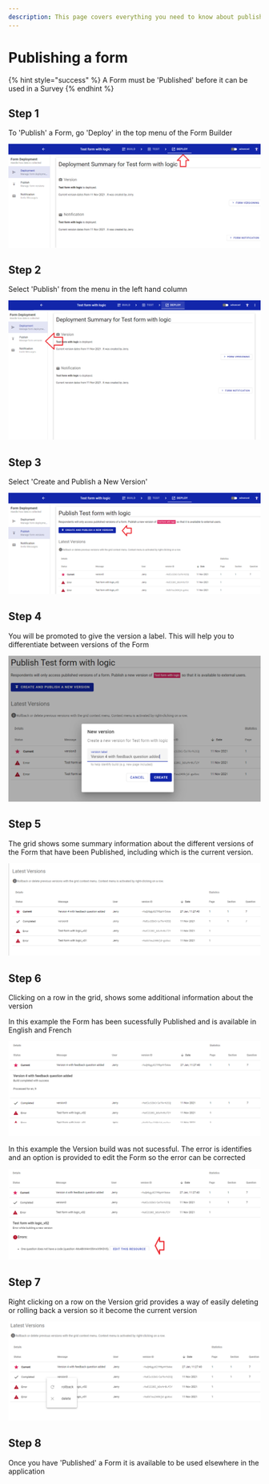 ```yaml
---
description: This page covers everything you need to know about publishing a form
---
```


# Publishing a form

{% hint style="success" %}
A Form must be 'Published' before it can be used in a Survey
{% endhint %}

## Step 1

To 'Publish' a Form, go 'Deploy' in the top menu of the Form Builder

![](<../../.gitbook/assets/image (314).png>)

## Step 2

Select 'Publish' from the menu in the left hand column

![](<../../.gitbook/assets/image (307).png>)

## Step 3

Select 'Create and Publish a New Version'

![](<../../.gitbook/assets/image (318).png>)

## Step 4

You will be promoted to give the version a label.  This will help you to differentiate between versions of the Form

![](<../../.gitbook/assets/image (334).png>)

## Step 5

The grid shows some summary information about the different versions of the Form that have been Published, including which is the current version.

![](<../../.gitbook/assets/image (309) (1).png>)

## Step 6

Clicking on a row in the grid, shows some additional information about the version

In this example the Form has been sucessfully Published and is available in English and French

![](<../../.gitbook/assets/image (305).png>)

In this example the Version build was not sucessful.  The error is identifies and an option is provided to edit the Form so the error can be corrected

![](<../../.gitbook/assets/image (320).png>)

## Step 7

Right clicking on a row on the Version grid provides a way of easily deleting or rolling back a version so it become the current version

![](<../../.gitbook/assets/image (322).png>)

## Step 8

Once you have 'Published' a Form it is available to be used elsewhere in the application
